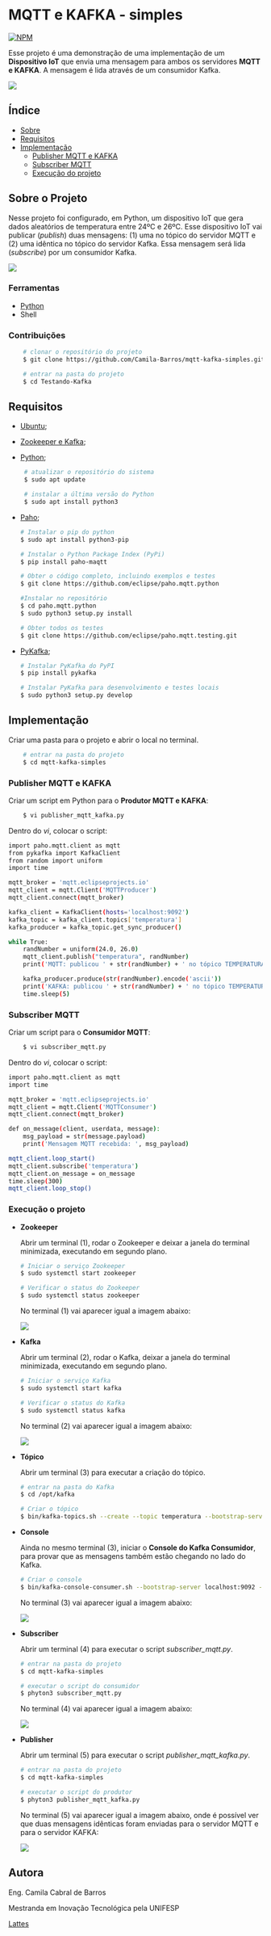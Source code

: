 # MQTT e KAFKA - simples

[![NPM](https://img.shields.io/npm/l/react)](https://github.com/Camila-Barros/mqtt-kafka-simples/blob/main/LICENSE)


Esse projeto é uma demonstração de uma implementação de um **Dispositivo IoT** que envia uma mensagem para ambos os servidores **MQTT e KAFKA**. A mensagem é lida através de um consumidor Kafka.

[<img src="./imagem.png">](https://www.youtube.com/watch?v=4_TFw1LDRQ4)



## Índice
- [Sobre](#sobre-o-projeto)
- [Requisitos](#requisitos)
- [Implementação](#implementação)
    - [Publisher MQTT e KAFKA](#publisher-mqtt-e-kafka)
    - [Subscriber MQTT](#subscriber-mqtt)
    - [Execução do projeto](#execução-o-projeto)

## Sobre o Projeto

Nesse projeto foi configurado, em Python, um dispositivo IoT que gera dados aleatórios de temperatura entre 24ºC e 26ºC. Esse dispositivo IoT vai publicar (*publish*) duas mensagens: (1) uma no tópico do servidor MQTT e (2) uma idêntica no tópico do servidor Kafka. Essa mensagem será lida (*subscribe*) por um consumidor Kafka.

<p float="center">
    <img src="./Option1.png">
</p>



### Ferramentas

- [Python](https://www.python.org/)
- Shell


### Contribuições

```bash
    # clonar o repositório do projeto
    $ git clone https://github.com/Camila-Barros/mqtt-kafka-simples.git
```

```bash
    # entrar na pasta do projeto
    $ cd Testando-Kafka
```




## Requisitos

- [Ubuntu](https://ubuntu.com/);

- [Zookeeper e Kafka](https://www.devopshint.com/how-to-install-apache-kafka-on-ubuntu-22-04-lts/);

- [Python](https://www.python.org/);

   ```bash
    # atualizar o repositório do sistema
    $ sudo apt update

    # instalar a última versão do Python
    $ sudo apt install python3
    ```

- [Paho](https://pypi.org/project/paho-mqtt/);

    ```bash
    # Instalar o pip do python
    $ sudo apt install python3-pip

    # Instalar o Python Package Index (PyPi)
    $ pip install paho-maqtt

    # Obter o código completo, incluindo exemplos e testes
    $ git clone https://github.com/eclipse/paho.mqtt.python

    #Instalar no repositório
    $ cd paho.mqtt.python
    $ sudo python3 setup.py install 

    # Obter todos os testes
    $ git clone https://github.com/eclipse/paho.mqtt.testing.git
    ```


- [PyKafka](https://pypi.org/project/pykafka/);

    ```bash
    # Instalar PyKafka do PyPI
    $ pip install pykafka

    # Instalar PyKafka para desenvolvimento e testes locais
    $ sudo python3 setup.py develop
    ```


## Implementação

Criar uma pasta para o projeto e abrir o local no terminal.

```bash
    # entrar na pasta do projeto
    $ cd mqtt-kafka-simples 
```



### Publisher MQTT e KAFKA

Criar um script em Python para o **Produtor MQTT e KAFKA**:

```bash
    $ vi publisher_mqtt_kafka.py
```

Dentro do *vi*, colocar o script:

```bash
import paho.mqtt.client as mqtt
from pykafka import KafkaClient
from random import uniform
import time

mqtt_broker = 'mqtt.eclipseprojects.io'
mqtt_client = mqtt.Client('MQTTProducer')
mqtt_client.connect(mqtt_broker)

kafka_client = KafkaClient(hosts='localhost:9092')
kafka_topic = kafka_client.topics['temperatura']
kafka_producer = kafka_topic.get_sync_producer()

while True:
    randNumber = uniform(24.0, 26.0)
    mqtt_client.publish("temperatura", randNumber)
    print('MQTT: publicou ' + str(randNumber) + ' no tópico TEMPERATURA')

    kafka_producer.produce(str(randNumber).encode('ascii'))
    print('KAFKA: publicou ' + str(randNumber) + ' no tópico TEMPERATURA')
    time.sleep(5)
```




### Subscriber MQTT

Criar um script para o **Consumidor MQTT**:

```bash
    $ vi subscriber_mqtt.py
```

Dentro do *vi*, colocar o script:

```bash
import paho.mqtt.client as mqtt
import time

mqtt_broker = 'mqtt.eclipseprojects.io'
mqtt_client = mqtt.Client('MQTTConsumer')
mqtt_client.connect(mqtt_broker)

def on_message(client, userdata, message):
    msg_payload = str(message.payload)
    print('Mensagem MQTT recebida: ', msg_payload)

mqtt_client.loop_start()
mqtt_client.subscribe('temperatura')
mqtt_client.on_message = on_message
time.sleep(300)
mqtt_client.loop_stop()
```


 

### Execução o projeto



- **Zookeeper**

    Abrir um terminal (1), rodar o Zookeeper e deixar a janela do terminal minimizada, executando em segundo plano.

    ```bash
    # Iniciar o serviço Zookeeper
    $ sudo systemctl start zookeeper

    # Verificar o status do Zookeeper
    $ sudo systemctl status zookeeper
    ```

    No terminal (1) vai aparecer igual a imagem abaixo:

    <p>
        <img src="./imagem.png">
    </p>



- **Kafka**

    Abrir um terminal (2), rodar o Kafka, deixar a janela do terminal minimizada, executando em segundo plano.

    ```bash
    # Iniciar o serviço Kafka
    $ sudo systemctl start kafka

    # Verificar o status do Kafka
    $ sudo systemctl status kafka
    ```

    No terminal (2) vai aparecer igual a imagem abaixo:

    <p>
        <img src="./imagem.png">
    </p>
    

- **Tópico**

    Abrir um terminal (3) para executar a criação do tópico. 

    ```bash
    # entrar na pasta do Kafka
    $ cd /opt/kafka

    # Criar o tópico
    $ bin/kafka-topics.sh --create --topic temperatura --bootstrap-server localhost:9092
    ```

- **Console**

    Ainda no mesmo terminal (3), iniciar o **Console do Kafka Consumidor**, para provar que as mensagens também estão chegando no lado do Kafka.

    ```bash
    # Criar o console
    $ bin/kafka-console-consumer.sh --bootstrap-server localhost:9092 --topic temperatura --from-beginning
    ```

    No terminal (3) vai aparecer igual a imagem abaixo:

    <p>
        <img src="./imagem.png">
    </p>


- **Subscriber**

    Abrir um terminal (4) para executar o script *subscriber_mqtt.py*.

    ```bash
    # entrar na pasta do projeto
    $ cd mqtt-kafka-simples

    # executar o script do consumidor
    $ phyton3 subscriber_mqtt.py
    ``` 

    No terminal (4) vai aparecer igual a imagem abaixo:

    <p>
        <img src="./imagem.png">
    </p>

- **Publisher**

    Abrir um terminal (5) para executar o script *publisher_mqtt_kafka.py*.

    ```bash
    # entrar na pasta do projeto
    $ cd mqtt-kafka-simples

    # executar o script do produtor
    $ phyton3 publisher_mqtt_kafka.py   
    ```
    No terminal (5) vai aparecer igual a imagem abaixo, onde é possível ver que duas mensagens idênticas foram enviadas para o servidor MQTT e para o servidor KAFKA:

    <p>
        <img src="./imagem.png">
    </p>


## Autora

Eng. Camila Cabral de Barros

Mestranda em Inovação Tecnológica pela UNIFESP

[Lattes](http://lattes.cnpq.br/2066462797590469)

